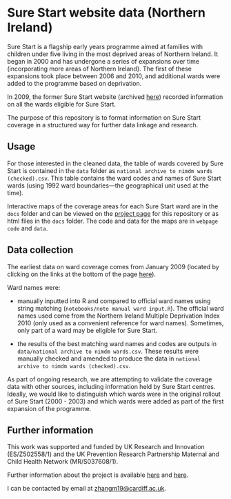 # Sure Start website data (Northern Ireland) 

Sure Start is a flagship early years programme aimed at families with children under five living in the most deprived areas of Northern Ireland. It began in 2000 and has undergone a series of expansions over time (incorporating more areas of Northern Ireland). The first of these expansions took place between 2006 and 2010, and additional wards were added to the programme based on deprivation. 

In 2009, the former Sure Start website (archived [here](https://web.archive.org/web/20090101115113/http://www.surestart.gov.uk/aboutsurestart/help/contacts/northernireland/)) recorded information on all the wards eligible for Sure Start.  

The purpose of this repository is to format information on Sure Start coverage in a structured way for further data linkage and research. 

## Usage

For those interested in the cleaned data, the table of wards covered by Sure Start is contained in the `data` folder as `national archive to nimdm wards (checked).csv`. This table contains the ward codes and names of Sure Start wards (using 1992 ward boundaries—the geographical unit used at the time). 

Interactive maps of the coverage areas for each Sure Start ward are in the `docs` folder and can be viewed on the [project page](https://sure-start-ni-evaluation.github.io/sure-start-historical-website/sure-start-map) for this repository or as html files in the `docs` folder. The code and data for the maps are in `webpage code` and `data`.



## Data collection

The earliest data on ward coverage comes from January 2009 (located by clicking on the links at the bottom of the page [here](https://web.archive.org/web/20090101115113/http://www.surestart.gov.uk/aboutsurestart/help/contacts/northernireland/)). 

Ward names were:

- manually inputted into R and compared to official ward names using string matching (`notebooks/note manual ward input.R`). The official ward names used come from the Northern Ireland Multiple Deprivation Index 2010 (only used as a convenient reference for ward names). Sometimes, only part of a ward may be eligible for Sure Start.  

- the results of the best matching ward names and codes are outputs in  `data/national archive to nimdm wards.csv`. These results were manually checked and amended to produce the data in `national archive to nimdm wards (checked).csv`. 

As part of ongoing research, we are attempting to validate the coverage data with other sources, including information held by Sure Start centres. Ideally, we would like to distinguish which wards were in the original rollout of Sure Start (2000 - 2003) and which wards were added as part of the first expansion of the programme. 

## Further information

This work was supported and funded by UK Research and Innovation (ES/Z502558/1) and the UK Prevention Research Partnership Maternal and Child Health Network (MR/S037608/1). 

Further information about the project is available [here](https://cascadewales.org/research/the-impact-of-sure-start-on-health-and-social-care/) and [here](https://matchnet.sphsu.gla.ac.uk/pump-priming-funding/). 

I can be contacted by email at [zhangm19@cardiff.ac.uk](zhangm19@cardiff.ac.uk). 
